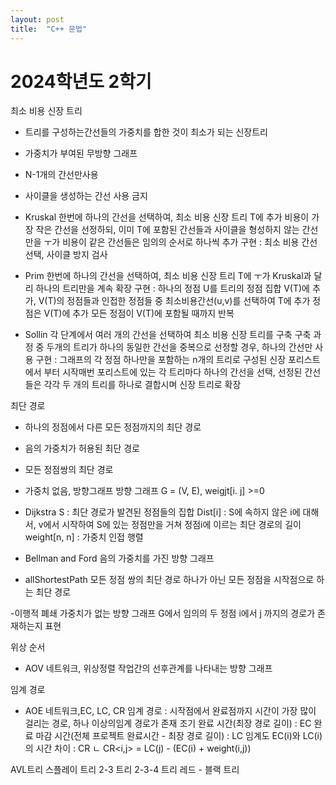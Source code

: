 ```yaml
---
layout: post
title:  "C++ 문법"
---
```

# 2024학년도 2학기


최소 비용 신장 트리
- 트리를 구성하는간선들의 가중치를 합한 것이 최소가 되는 신장트리
- 가중치가 부여된 무방향 그래프
- N-1개의 간선만사용
- 사이클을 생성하는 간선 사용 금지

- Kruskal
한번에 하나의 간선을 선택하여, 최소 비용 신장 트리 T에 추가
비용이 가장 작은 간선을 선정하되, 이미 T에 포함된 간선들과 사이클을 형성하지 않는 간선만을 ㅜ가
비용이 같은 간선들은 임의의 순서로 하나씩 추가
구현 : 최소 비용 간선 선택, 사이클 방지 검사
- Prim
한번에 하나의 간선을 선택하여, 최소 비용 신장 트리 T에 ㅜ가
Kruskal과 달리 하나의 트리만을 계속 확장
구현 : 하나의 정점 U를 트리의 정점 집합 V(T)에 추가, V(T)의 정점들과 인접한 정점들 중 최소비용간선(u,v)를 선택하여 T에 추가 정점은 V(T)에 추가 모든 정점이 V(T)에 포함될 때까지 반복
- Sollin
각 단계에서 여러 개의 간선을 선택하여 최소 비용 신장 트리를 구축
구축 과정 중 두개의 트리가 하나의 동일한 간선을 중복으로 선정할 경우, 하나의 간선만 사용
구현 : 그래프의 각 정점 하나만을 포함하는 n개의 트리로 구성된 신장 포리스트에서 부터 시작매번 포리스트에 있는 각 트리마다 하나의 간선을 선택, 선정된 간선들은 각각 두 개의 트리를 하나로 결합시며 신장 트리로 확장

최단 경로
- 하나의 정점에서 다른 모든 정점까지의 최단 경로
- 음의 가중치가 허용된 최단 경로
- 모든 정점쌍의 최단 경로
- 가중치 없음, 방향그래프
방향 그래프 G = (V, E), weigjt[i. j] >=0


- Dijkstra
S : 최단 경로가 발견된 정점들의 집합
Dist[i] : S에 속하지 않은 i에 대해서, v에서 시작하여 S에 있는 정점만을 거쳐 정점i에 이르는 최단 경로의 길이
weight[n, n] : 가중치 인접 행렬

- Bellman and Ford
음의 가중치를 가진 방향 그래프

- allShortestPath
모든 정점 쌍의 최단 경로
하나가 아닌 모든 정점을 시작점으로 하는 최단 경로

-이행적 폐쇄
가중치가 없는 방향 그래프 G에서 임의의 두 정점 i에서 j 까지의 경로가 존재하는지 표현






위상 순서
- AOV 네트워크, 위상정렬
작업간의 선후관계를 나타내는 방향 그래프

임계 경로
- AOE 네트워크,EC, LC, CR
임계 경로 : 시작점에서 완료점까지 시간이 가장 많이 걸리는 경로, 하나 이상의임계 경로가 존재
조기 완료 시간(최장 경로 길이) :  EC
완료 마감 시간(전체 프로젝트 완료시간 - 최장 경로 길이) : LC
임계도 EC(i)와 LC(i)의 시간 차이 : CR
     ㄴ CR<i,j> = LC(j) - (EC(i) + weight(i,j))

AVL트리
스플레이 트리
2-3 트리
2-3-4 트리
레드 - 블랙 트리
